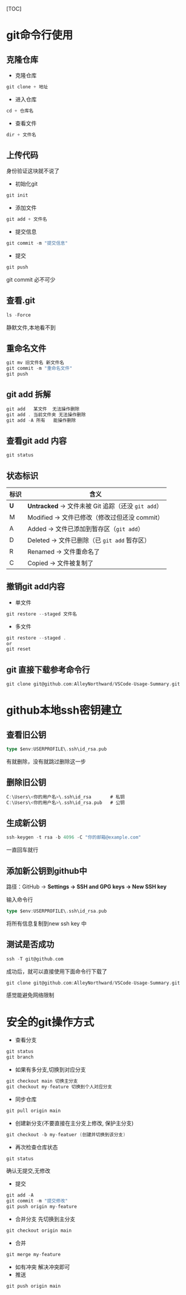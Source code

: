 [TOC]

# git命令行使用

## 克隆仓库

- 克隆仓库

~~~go
git clone + 地址
~~~

- 进入仓库

~~~go
cd + 仓库名
~~~

- 查看文件

~~~ go
dir + 文件名
~~~

## 上传代码

身份验证这块就不说了

- 初始化git

~~~go
git init
~~~

- 添加文件

~~~ go
git add + 文件名
~~~

- 提交信息

~~~go
git commit -m "提交信息"
~~~

- 提交

~~~go
git push
~~~

git commit 必不可少

## 查看.git

~~~go
ls -Force
~~~

静默文件,本地看不到

## 重命名文件

~~~go
git mv 旧文件名 新文件名
git commit -m "重命名文件"
git push
~~~

## git add 拆解

~~~go
git add   某文件  无法操作删除
git add . 当前文件夹 无法操作删除
git add -A 所有	能操作删除
~~~

## 查看git add 内容

~~~go
git status
~~~

## 状态标识

| 标识  | 含义                                                |
| ----- | --------------------------------------------------- |
| **U** | **Untracked** → 文件未被 Git 追踪（还没 `git add`） |
| M     | Modified → 文件已修改（修改过但还没 commit）        |
| A     | Added → 文件已添加到暂存区（`git add`）             |
| D     | Deleted → 文件已删除（已 `git add` 暂存区）         |
| R     | Renamed → 文件重命名了                              |
| C     | Copied → 文件被复制了                               |

## 撤销git add内容

- 单文件

~~~go
git restore --staged 文件名
~~~

- 多文件

~~~go
git restore --staged .
or
git reset
~~~

## git 直接下载参考命令行

~~~go
git clone git@github.com:AlleyNorthward/VSCode-Usage-Summary.git
~~~

# github本地ssh密钥建立

## 查看旧公钥

~~~go
type $env:USERPROFILE\.ssh\id_rsa.pub
~~~

有就删除，没有就跳过删除这一步

## 删除旧公钥

~~~go
C:\Users\<你的用户名>\.ssh\id_rsa       # 私钥
C:\Users\<你的用户名>\.ssh\id_rsa.pub   # 公钥
~~~

## 生成新公钥

~~~go
ssh-keygen -t rsa -b 4096 -C "你的邮箱@example.com"
~~~

一直回车就行

## 添加新公钥到github中

路径：GitHub → **Settings → SSH and GPG keys → New SSH key**

输入命令行

~~~go
type $env:USERPROFILE\.ssh\id_rsa.pub
~~~

将所有信息复制到new ssh key 中

## 测试是否成功

~~~go
ssh -T git@github.com
~~~

成功后，就可以直接使用下面命令行下载了

~~~go
git clone git@github.com:AlleyNorthward/VSCode-Usage-Summary.git
~~~

感觉能避免网络限制

# 安全的git操作方式

- 查看分支
~~~go
git status
git branch
~~~
- 如果有多分支,切换到对应分支
~~~go
git checkout main 切换主分支
git checkout my-feature 切换到个人对应分支
~~~
- 同步仓库
~~~go
git pull origin main
~~~
- 创建新分支(不要直接在主分支上修改, 保护主分支)
~~~go
git checkout -b my-featuer (创建并切换到该分支)
~~~
- 再次检查仓库状态
~~~go
git status
~~~
确认无提交,无修改
- 提交
~~~go
git add -A
git commit -m "提交修改"
git push origin my-feature
~~~
- 合并分支
先切换到主分支
~~~go
git checkout origin main
~~~
- 合并
~~~go
git merge my-feature
~~~
- 如有冲突
解决冲突即可
- 推送
~~~go
git push origin main
~~~